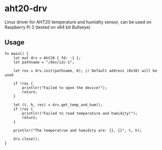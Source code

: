# aht20-drv
Linux driver for AHT20 temperature and humidity sensor, can be used on Raspberry Pi 3 (tested on x64 bit Bullseye)

## Usage

    fn main() {
        let mut drv = Aht20 { fd: -1 };
        let pathname = "/dev/i2c-1";

        let res = drv.init(pathname, 0); // Default address (0x38) will be used

        if !res {
            println!("Failed to open the device!");
            return;
        }

        let (t, h, res) = drv.get_temp_and_hum();
        if !res {
            println!("Failed to read temperature and humidity!");
            return;
        }

        println!("The temperatrue and humidity are: {}, {}", t, h);

        drv.close();
    }
